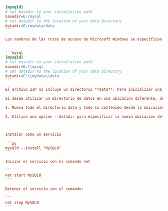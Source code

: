 

````mysql.ini
[mysqld]
# set basedir to your installation path
basedir=E:/mysql
# set datadir to the location of your data directory
datadir=E:/mydata/data
```

Los nombres de las rutas de acceso de Microsoft Windows se especifican en los archivos de opciones mediante barras diagonales (hacia adelante) en lugar de barras diagonales inversas. Si usa barras invertidas, duplíquelas:


```mysql
[mysqld]
# set basedir to your installation path
basedir=E:\\mysql
# set datadir to the location of your data directory
datadir=E:\\mydata\\data
```

El archivo ZIP no incluye un directorio **data**. Para inicializar una instalación de MySQL creando el directorio de datos y llenando las tablas en la base de datos del sistema mysql, inicialice MySQL usando --initialize o --initialize-insecure. 

Si desea utilizar un directorio de datos en una ubicación diferente, debe copiar todo el contenido del directorio data en la nueva ubicación. Por ejemplo, si desea utilizarlo E:\mydatacomo directorio de datos, debe hacer dos cosas:

1. Mueva todo el directorio data y todo su contenido desde la ubicación predeterminada (por ejemplo C:\Program Files\MySQL\MySQL Server 8.0\data), a E:\mydata.

2. Utilice una opción --datadir para especificar la nueva ubicación del directorio de datos cada vez que inicie el servidor.



Instalar como un servicio

```py
mysqld --install "MySQL8"
```

Iniciar el servicio con el comando net

```
net start MySQL8
```

Detener el servicio con el comando:

```
net stop MySQL8
```
